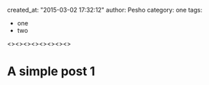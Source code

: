 created_at: "2015-03-02 17:32:12"
author: Pesho
category: one
tags:
  - one
  - two

<><><><><><><><>

# A simple post 1
